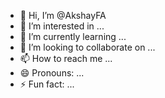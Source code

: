- 👋 Hi, I’m @AkshayFA
- 👀 I’m interested in ...
- 🌱 I’m currently learning ...
- 💞️ I’m looking to collaborate on ...
- 📫 How to reach me ...
- 😄 Pronouns: ...
- ⚡ Fun fact: ...

<!---
AkshayFA/AkshayFA is a ✨ special ✨ repository because its `README.md` (this file) appears on your GitHub profile.
You can click the Preview link to take a look at your changes.
--->
